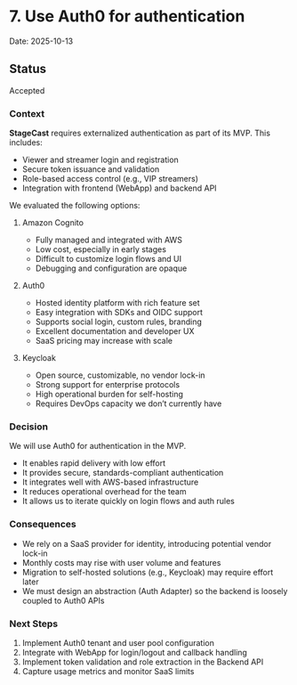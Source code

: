 # 7. Use Auth0 for authentication 

Date: 2025-10-13
## Status

Accepted

### Context

**StageCast** requires externalized authentication as part of its MVP. This includes:

* Viewer and streamer login and registration
* Secure token issuance and validation
* Role-based access control (e.g., VIP streamers)
* Integration with frontend (WebApp) and backend API

We evaluated the following options:

1. Amazon Cognito

    * Fully managed and integrated with AWS
    * Low cost, especially in early stages
    * Difficult to customize login flows and UI
    * Debugging and configuration are opaque

2. Auth0
   * Hosted identity platform with rich feature set
   * Easy integration with SDKs and OIDC support
   * Supports social login, custom rules, branding
   * Excellent documentation and developer UX
   * SaaS pricing may increase with scale

3. Keycloak
   * Open source, customizable, no vendor lock-in
   * Strong support for enterprise protocols
   * High operational burden for self-hosting
   * Requires DevOps capacity we don’t currently have

### Decision

We will use Auth0 for authentication in the MVP.

* It enables rapid delivery with low effort
* It provides secure, standards-compliant authentication
* It integrates well with AWS-based infrastructure
* It reduces operational overhead for the team
* It allows us to iterate quickly on login flows and auth rules

### Consequences

* We rely on a SaaS provider for identity, introducing potential vendor lock-in
* Monthly costs may rise with user volume and features
* Migration to self-hosted solutions (e.g., Keycloak) may require effort later
* We must design an abstraction (Auth Adapter) so the backend is loosely coupled to Auth0 APIs

### Next Steps

1. Implement Auth0 tenant and user pool configuration
2. Integrate with WebApp for login/logout and callback handling
3. Implement token validation and role extraction in the Backend API
4. Capture usage metrics and monitor SaaS limits
